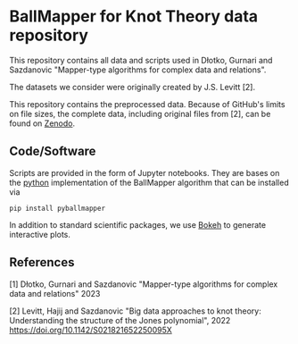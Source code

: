 # BallMapper for Knot Theory data repository

This repository contains all data and scripts used in Dłotko, Gurnari and Sazdanovic "Mapper-type algorithms for complex data and relations".

The datasets we consider were originally created by J.S. Levitt [2].  

This repository contains the preprocessed data. Because of GitHub's limits on file sizes, the complete data, including original files from [2], can be found on [Zenodo](https://zenodo.org/records/7670819).


## Code/Software

Scripts are provided in the form of Jupyter notebooks. They are bases on the [python](https://github.com/dgurnari/pyBallMapper) implementation of the BallMapper algorithm that can be installed via

```
pip install pyballmapper
```

In addition to standard scientific packages, we use [Bokeh](https://bokeh.org) to generate interactive plots. 

## References

[1] Dłotko, Gurnari and Sazdanovic "Mapper-type algorithms for complex data and relations" 2023

[2] Levitt, Hajij and Sazdanovic "Big data approaches to knot theory: Understanding the structure of the Jones polynomial", 2022 https://doi.org/10.1142/S021821652250095X 
